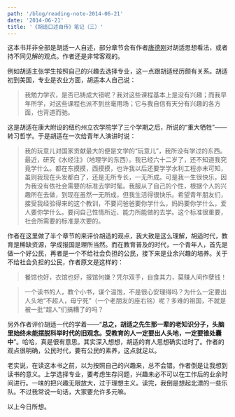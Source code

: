 ```yaml
---
path: '/blog/reading-note-2014-06-21'
date: '2014-06-21'
title: '《胡适口述自传》笔记（三）'
---
```


这本书并非全部是胡适一人自述，部分章节会有作者[唐德刚](http://book.douban.com/series/1985)对胡适思想看法，或者持不同见解的观点。作者还是非常客观的。

例如胡适主张学生按照自己的兴趣去选择专业，这一点跟胡适经历颇有关系。胡适初到美国，专业是农业方面，胡适本人自己说：

> 我勉力学农，是否已铸成大错呢？我对这些课程基本上是没有兴趣；而我早年所学，对这些课程也派不到丝毫用场；它与我自信有天分有兴趣的各方面，也背道而驰。

这是胡适在康大附设的纽约州立农学院学了三个学期之后，所说的“重大牺牲”——转习哲学。于是胡适在一次给青年人演讲时说：

> 我的玩意儿对国家贡献最大的便是文学的“玩意儿”，我所没有学过的东西。最近，研究《水经注》（地理学的东西）。我已经六十二岁了，还不知道我究竟学什么。都在东摸摸，西摸摸，也许我以后还要学学水利工程亦未可知，虽则我现在头发都白了，还是无所专长，一无所成。可是我一生很快乐，因为我没有依社会需要的标准去学时髦。我服从了自己的个性，根据个人的兴趣所在去做，到现在虽然一无所成，但我生活得很快乐。希望青年朋友们，接受我经验得来的这个教训，不要问爸爸要你学什么，妈妈要你学什么，爱人要你学什么。要问自己性情所近、能力所能做的去学。这个标准很重要，社会所需要的标准是次要的。

作者在这里做了半个章节的来评价胡适的观点，我大致是这么理解，胡适时代，教育是稀缺资源，学成报国是理所当然。而在教育普及的时代，一个青年人，首先是做一个好公民，再者是一个不给社会负担的公民，接下来是业余兴趣的培养。关于不给社会负担的公民，作者原文是这样的：

> 餐馆也好，衣馆也好，报馆何嫌？凭尔双手，自食其力，莫赚人间作孽钱！

> 一个读书的人，教个小书，谋个温饱，不是很心安理得吗？为什么一定要出人头地“不超人，毋宁死”（一个老朋友的座右铭）呢？多难的祖国，不就是被一批“超人”们搞糟了的吗？

另外作者评价胡适一代的学着——“**总之，胡适之先生那一辈的老知识分子，头脑里始终未能摆脱科举时代的旧观念。受教育的人一定要出人头地，一定要锥处囊中**”。哈哈，真是很有意思。其实深入想想，胡适的育人思想确实过时了。作者的观点很明确，公民时代，要有公民的素养，这点就足以。

老实说，在读这本书之前，以为按照自己的兴趣来，总不会错。作者倒是让我想到读书的意义。上学选择专业，要考虑生存问题，兴趣未必不可以在工作后的业余时间进行。一味的把兴趣无限放大，过于理想主义。读完，我倒是想起北漂的一些乐队。不过我常说一句话，大家要允许多元嘛。

以上今日所想。
